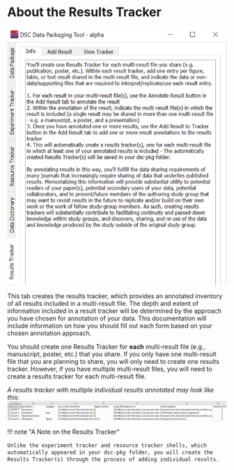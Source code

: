 # About the Results Tracker

![](../app-screenshots/results-track-first.PNG)

This tab creates the results tracker, which provides an annotated inventory of all results included in a multi-result file. The depth and extent of information included in a result tracker will be determined by the approach you have chosen for annotation of your data. This documentation will include information on how you should fill out each form based on your chosen annotation approach.

You should create one Results Tracker for **each** multi-result file (e.g., manuscript, poster, etc.) that you share. If you only have one multi-result file that you are planning to share, you will only need to create one results tracker. However, if you have multiple multi-result files, you will need to create a results tracker for each multi-result file.


*A results tracker with multiple individual results annotated may look like this:*
![](../app-screenshots/results-track-ex.PNG)


!!! note "A Note on the Results Tracker"

    Unlike the experiment tracker and resource tracker shells, which automatically appeared in your dsc-pkg folder, you will create the Results Tracker(s) through the process of adding individual results.

